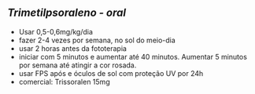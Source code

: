 ## ***Trimetilpsoraleno - oral***


- Usar 0,5-0,6mg/kg/dia  
- fazer 2-4 vezes por semana, no sol do meio-dia  
- usar 2 horas antes da fototerapia  
- iniciar com 5 minutos e aumentar até 40 minutos. Aumentar 5 minutos por semana até atingir a cor rosada.  
- usar FPS após e óculos de sol com proteção UV por 24h  
- comercial: Trissoralen 15mg

